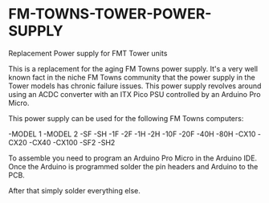 # FM-TOWNS-TOWER-POWER-SUPPLY
Replacement Power supply for FMT Tower units

This is a replacement for the aging FM Towns power supply.  It's a very well known fact in the niche FM Towns community that the power supply in the Tower models has chronic failure issues. This power supply revolves around using an ACDC converter with an ITX Pico PSU controlled by an Arduino Pro Micro.

This power supply can be used for the following FM Towns computers:

-MODEL 1
-MODEL 2
-SF
-SH
-1F
-2F
-1H
-2H
-10F
-20F
-40H
-80H
-CX10
-CX20
-CX40
-CX100
-SF2
-SH2


To assemble you need to program an Arduino Pro Micro in the Arduino IDE.  Once the Arduino is programmed solder the pin headers and Arduino to the PCB.

After that simply solder everything else.
